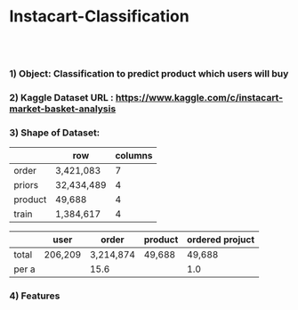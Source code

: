 # Instacart-Classification


<br>
<br>

### 1) Object: Classification to predict product which users will buy
### 2) Kaggle Dataset URL : <https://www.kaggle.com/c/instacart-market-basket-analysis>
### 3) Shape of Dataset:
|         | row        | columns |
|---------|------------|---------|
| order   | 3,421,083  | 7       |
| priors  | 32,434,489 | 4       |
| product | 49,688     | 4       |
| train   | 1,384,617  | 4       |

|        | user    | order     | product | ordered projuct |
|--------|---------|-----------|---------|-----------------|
| total  | 206,209 | 3,214,874 | 49,688  | 49,688          |
| per a  |         | 15.6      |         | 1.0             |


### 4) Features

